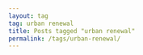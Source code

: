 ```yaml
---
layout: tag
tag: urban renewal
title: Posts tagged "urban renewal"
permalink: /tags/urban-renewal/
---
```

